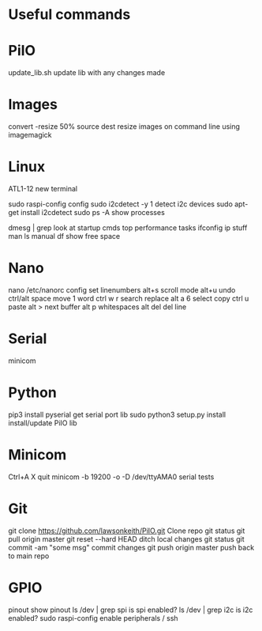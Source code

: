 Useful commands
===============

PiIO
====
update_lib.sh											update lib with any changes made

Images
======
convert -resize 50% source dest							resize images on command line using imagemagick

Linux
=====
ATL1-12													new terminal

sudo raspi-config										config
sudo i2cdetect -y 1										detect i2c devices
sudo apt-get install i2cdetect
sudo ps -A												show processes

dmesg | grep											look at startup cmds
top														performance tasks
ifconfig												ip stuff
man ls													manual
df														show free space

Nano
====
nano /etc/nanorc										config
set linenumbers
alt+s													scroll mode
alt+u													undo
ctrl/alt space											move 1 word
ctrl w r 												search replace
alt a 6 												select copy
ctrl u													paste
alt >													next buffer
alt p 													whitespaces
alt del													del line

Serial
======
minicom 


Python
======
pip3 install pyserial									get serial port lib
sudo python3 setup.py install							install/update PiIO lib

Minicom
========
Ctrl+A X												quit
minicom -b 19200 -o -D /dev/ttyAMA0						serial tests

Git
===
git clone https://github.com/lawsonkeith/PiIO.git		Clone repo
git status
git pull origin master
git reset --hard HEAD									ditch local changes
git status
git commit -am "some msg"								commit changes
git push origin master									push back to main repo

GPIO
====
pinout													show pinout
ls /dev | grep spi										is spi enabled?
ls /dev | grep i2c 										is i2c enabled?
sudo raspi-config										enable peripherals / ssh
